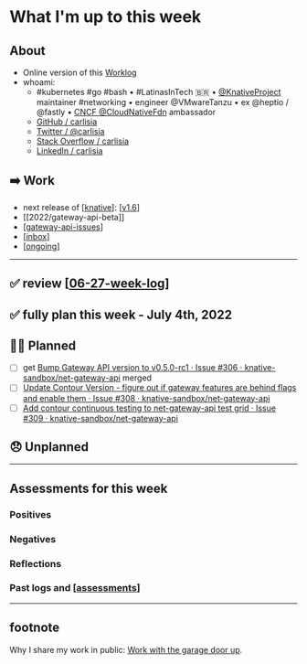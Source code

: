 # What I'm up to this week

## About
- Online version of this [Worklog](https://carlisia.github.io/carlisia/)
- whoami:
  - #kubernetes #go #bash • #LatinasInTech 🇧🇷 • [@KnativeProject](https://knative.dev) maintainer #networking • engineer @VMwareTanzu • ex @heptio / @fastly • [CNCF @CloudNativeFdn](https://www.cncf.io) ambassador
  - [GitHub / carlisia](https://github.com/carlisia)
  - [Twitter / @carlisia](https://twitter.com/carlisia)
  - [Stack Overflow / carlisia](https://stackoverflow.com/users/3389881/carlisia)
  - [LinkedIn / carlisia](https://www.linkedin.com/in/carlisia/)

## ➡️ Work
- next release of [[knative]]: [[v1.6]]
- [[2022/gateway-api-beta]]
- [[gateway-api-issues]]
- [[inbox]]
- [[ongoing]]

---
## ✅ review [[06-27-week-log]]
## ✅ fully plan this week - July 4th, 2022
## 🙋‍♀️ Planned
- [ ] get [Bump Gateway API version to v0.5.0-rc1 · Issue #306 · knative-sandbox/net-gateway-api](https://github.com/knative-sandbox/net-gateway-api/issues/306) merged
- [ ] [Update Contour Version - figure out if gateway features are behind flags and enable them · Issue #308 · knative-sandbox/net-gateway-api](https://github.com/knative-sandbox/net-gateway-api/issues/308)
- [ ] [Add contour continuous testing to net-gateway-api test grid · Issue #309 · knative-sandbox/net-gateway-api](https://github.com/knative-sandbox/net-gateway-api/issues/309)

## 😞 Unplanned
---
## Assessments for this week
### Positives
### Negatives
### Reflections
### Past logs and [[assessments]]
---
## footnote
Why I share my work in public: [Work with the garage door up](https://notes.andymatuschak.org/z21cgR9K3UcQ5a7yPsj2RUim3oM2TzdBByZu).

[//begin]: # "Autogenerated link references for markdown compatibility"
[knative]: learning/knative.md "knative"
[v1.6]: contributions/v1.6.md "v1.6"
[scrapbook-work-private/gateway-api-beta]: 2022/scrapbook-work-private/gateway-api-beta.md "gateway-api beta"
[gateway-api-issues]: kubernetes/gateway-api-issues.md "Gateway API issues"
[inbox]: contributions/inbox.md "inbox"
[ongoing]: knative/ongoing.md "ongoing"
[06-27-week-log]: 2022/06-jun/06-27-week-log.md "log week of June 27th"
[assessments]: 2022/assessments.md "assessments"
[//end]: # "Autogenerated link references"